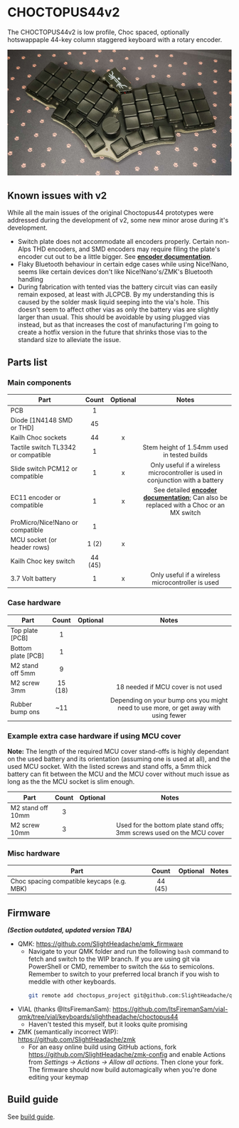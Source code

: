 # CHOCTOPUS44v2

The CHOCTOPUS44v2 is low profile, Choc spaced, optionally hotswappaple 44-key column staggered keyboard with a rotary encoder.

![choctopus44](./images/choctopus44v2.jpg)


## Known issues with v2

While all the main issues of the original Choctopus44 prototypes were addressed during the development of v2, some new minor arose during it's development.

  * Switch plate does not accommodate all encoders properly. Certain non-Alps THD encoders, and SMD encoders may require filing the plate's encoder cut out to be a little bigger.
    See **[encoder documentation](documents/encoder.md)**.
  * Flaky Bluetooth behaviour in certain edge cases while using Nice!Nano, seems like certain devices don't like Nice!Nano's/ZMK's Bluetooth handling
  * During fabrication with tented vias the battery circuit vias can easily remain exposed, at least with JLCPCB. By my understanding this is caused by the solder mask liquid seeping
    into the via's hole. This doesn't seem to affect other vias as only the battery vias are slightly larger than usual. This should be avoidable by using plugged vias instead, but as
    that increases the cost of manufacturing I'm going to create a hotfix version in the future that shrinks those vias to the standard size to alleviate the issue.


## Parts list

### Main components

| Part                                          | Count   | Optional | Notes |
| --------------------------------------------- |:-------:|:--------:|:-----:|
| PCB                                           | 1       |          |       |
| Diode [1N4148 SMD or THD]                     | 45      |          |       |
| Kailh Choc sockets                            | 44      | x        |       |
| Tactile switch TL3342 or compatible           | 1       |          | Stem height of 1.54mm used in tested builds |
| Slide switch PCM12 or compatible              | 1       | x        | Only useful if a wireless microcontroller is used in conjunction with a battery |
| EC11 encoder or compatible                    | 1       | x        | See detailed **[encoder documentation](documents/encoder.md)**; Can also be replaced with a Choc or an MX switch |
| ProMicro/Nice!Nano or compatible              | 1       |          |       |
| MCU socket (or header rows)                   | 1 (2)   | x        |       |
| Kailh Choc key switch                         | 44 (45) |          |       |
| 3.7 Volt battery                              | 1       | x        | Only useful if a wireless microcontroller is used |


### Case hardware

| Part                                          | Count   | Optional | Notes |
| --------------------------------------------- |:-------:|:--------:|:-----:|
| Top plate [PCB]                               | 1       |          |       |
| Bottom plate [PCB]                            | 1       |          |       |
| M2 stand off 5mm                              | 9       |          |       |
| M2 screw 3mm                                  | 15 (18) |          | 18 needed if MCU cover is not used |
| Rubber bump ons                               | ~11     |          | Depending on your bump ons you might need to use more, or get away with using fewer |


### Example extra case hardware if using MCU cover

**Note:** The length of the required MCU cover stand-offs is highly dependant on the used battery and its orientation (assuming one is used at all), and the used MCU socket.
With the listed screws and stand offs, a 5mm thick battery can fit between the MCU and the MCU cover without much issue as long as the the MCU socket is slim enough.

| Part                                          | Count | Optional | Notes |
| --------------------------------------------- |:-----:|:--------:|:-----:|
| M2 stand off 10mm                             | 3     |          |       |
| M2 screw 10mm                                 | 3     |          | Used for the bottom plate stand offs; 3mm screws used on the MCU cover |


### Misc hardware

| Part                                          | Count   | Optional | Notes |
| --------------------------------------------- |:-------:|:--------:|:-----:|
| Choc spacing compatible keycaps (e.g. MBK)    | 44 (45) |          |       |


## Firmware

***(Section outdated, updated version TBA)***

 * QMK: https://github.com/SlightHeadache/qmk_firmware
   * Navigate to your QMK folder and run the following `bash` command to fetch and switch to the WIP branch. If you are using git via PowerShell or CMD, remember to switch the `&&`s to semicolons. 
     Remember to switch to your preferred local branch if you wish to meddle with other keyboards.
     ```sh
     git remote add choctopus_project git@github.com:SlightHeadache/qmk_firmware.git && git fetch choctopus_project && git checkout --track -b choctopus_project choctopus_project/master
     ```
 * VIAL (thanks @ItsFiremanSam): https://github.com/ItsFiremanSam/vial-qmk/tree/vial/keyboards/slightheadache/choctopus44
   * Haven't tested this myself, but it looks quite promising
 * ZMK (semantically incorrect WIP): https://github.com/SlightHeadache/zmk
   * For an easy online build using GitHub actions, fork https://github.com/SlightHeadache/zmk-config and enable Actions from *Settings -> Actions -> Allow all actions*. Then clone your fork.
     The firmware should now build automagically when you're done editing your keymap


## Build guide

See [build guide](documents/buildguide.md).
